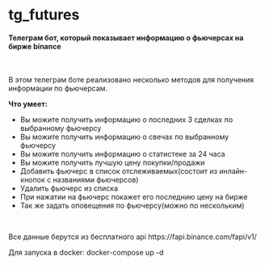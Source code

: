 # tg_futures
<h4>Телеграм бот, который показывает информацию о фьючерсах на бирже binance</h4>
<br>
<p>В этом телеграм боте реализовано несколько методов для получения информации по фьючерсам.</p>
<p><b>Что умеет:</b></p>
<ul>
<li>Вы можите получить информацию о последних 3 сделках по выбранному фьючерсу</li>
<li>Вы можите получить информацию о свечах по выбранному фьючерсу</li>
<li>Вы можите получить информацию о статистеке за 24 часа</li>
<li>Вы можите получить лучшую цену покупки/продажи</li>
<li>Добавить фьючерс в список отслеживаемых(состоит из инлайн-кнопок с названиями фьючерсов)</li>
<li>Удалить фьючерс из списка</li>
<li>При нажатии на фьючерс покажет его последнию цену на бирже</li>
<li>Так же задать оповещения по фьючерсу(можно по нескольким)</li>
</ul>
<br>
<p>Все данные берутся из бесплатного api https://fapi.binance.com/fapi/v1/</p>
<p>Для запуска в docker: docker-compose up -d</p>